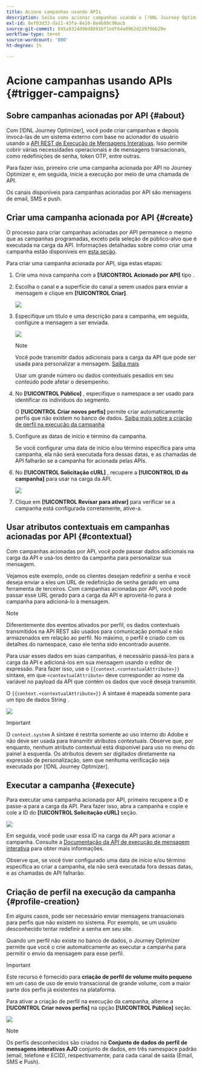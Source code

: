 ```yaml
---
title: Acione campanhas usando APIs
description: Saiba como acionar campanhas usando o [!DNL Journey Optimizer] APIs
exl-id: 0ef03d33-da11-43fa-8e10-8e4b80c90acb
source-git-commit: 845a8324d96d8891bf1edf64a0962d23976bb29e
workflow-type: tm+mt
source-wordcount: '800'
ht-degree: 1%

---
```


# Acione campanhas usando APIs {#trigger-campaigns}

## Sobre campanhas acionadas por API {#about}

Com [!DNL Journey Optimizer], você pode criar campanhas e depois invocá-las de um sistema externo com base no acionador do usuário usando a [API REST de Execução de Mensagens Interativas](https://developer.adobe.com/journey-optimizer-apis/references/messaging/#tag/execution). Isso permite cobrir várias necessidades operacionais e de mensagens transacionais, como redefinições de senha, token OTP, entre outras.

Para fazer isso, primeiro crie uma campanha acionada por API no Journey Optimizer e, em seguida, inicie a execução por meio de uma chamada de API.

Os canais disponíveis para campanhas acionadas por API são mensagens de email, SMS e push.

## Criar uma campanha acionada por API {#create}

O processo para criar campanhas acionadas por API permanece o mesmo que as campanhas programadas, exceto pela seleção de público-alvo que é executada na carga da API. Informações detalhadas sobre como criar uma campanha estão disponíveis em [esta seção](create-campaign.md).

Para criar uma campanha acionada por API, siga estas etapas:

1. Crie uma nova campanha com a **[!UICONTROL Acionado por API]** tipo .

1. Escolha o canal e a superfície do canal a serem usados para enviar a mensagem e clique em **[!UICONTROL Criar]**.

   ![](assets/api-triggered-type.png)

1. Especifique um título e uma descrição para a campanha, em seguida, configure a mensagem a ser enviada.

   ![](assets/api-triggered-properties.png)

   >[!NOTE]
   >
   >Você pode transmitir dados adicionais para a carga da API que pode ser usada para personalizar a mensagem. [Saiba mais](#contextual)
   >
   >Usar um grande número ou dados contextuais pesados em seu conteúdo pode afetar o desempenho.

1. No **[!UICONTROL Público]** , especifique o namespace a ser usado para identificar os indivíduos do segmento.

   O **[!UICONTROL Criar novos perfis]** permite criar automaticamente perfis que não existem no banco de dados. [Saiba mais sobre a criação de perfil na execução da campanha](#profile-creation)

1. Configure as datas de início e término da campanha.

   Se você configurar uma data de início e/ou término específica para uma campanha, ela não será executada fora dessas datas, e as chamadas de API falharão se a campanha for acionada pelas APIs.

1. No **[!UICONTROL Solicitação cURL]** , recupere a **[!UICONTROL ID da campanha]** para usar na carga da API.

   ![](assets/api-triggered-curl.png)

1. Clique em **[!UICONTROL Revisar para ativar]** para verificar se a campanha está configurada corretamente, ative-a.

## Usar atributos contextuais em campanhas acionadas por API {#contextual}

Com campanhas acionadas por API, você pode passar dados adicionais na carga da API e usá-los dentro da campanha para personalizar sua mensagem.

Vejamos este exemplo, onde os clientes desejam redefinir a senha e você deseja enviar a eles um URL de redefinição de senha gerado em uma ferramenta de terceiros. Com campanhas acionadas por API, você pode passar esse URL gerado para a carga da API e aproveitá-lo para a campanha para adicioná-lo à mensagem.

>[!NOTE]
>
>Diferentemente dos eventos ativados por perfil, os dados contextuais transmitidos na API REST são usados para comunicação pontual e não armazenados em relação ao perfil. No máximo, o perfil é criado com os detalhes do namespace, caso ele tenha sido encontrado ausente.

Para usar esses dados em suas campanhas, é necessário passá-los para a carga da API e adicioná-los em sua mensagem usando o editor de expressão. Para fazer isso, use o `{{context.<contextualAttribute>}}` sintaxe, em que `<contextualAttribute>` deve corresponder ao nome da variável no payload da API que contém os dados que você deseja transmitir.

O `{{context.<contextualAttribute>}}` A sintaxe é mapeada somente para um tipo de dados String .

![](assets/api-triggered-context.png)

>[!IMPORTANT]
>
>O `context.system` A sintaxe é restrita somente ao uso interno do Adobe e não deve ser usada para transmitir atributos contextuais.
Observe que, por enquanto, nenhum atributo contextual está disponível para uso no menu do painel à esquerda. Os atributos devem ser digitados diretamente na expressão de personalização, sem que nenhuma verificação seja executada por [!DNL Journey Optimizer].

## Executar a campanha {#execute}

Para executar uma campanha acionada por API, primeiro recupere a ID e passe-a para a carga da API. Para fazer isso, abra a campanha e copie e cole a ID do **[!UICONTROL Solicitação cURL]** seção.

![](assets/api-triggered-id.png)

Em seguida, você pode usar essa ID na carga da API para acionar a campanha. Consulte a [Documentação da API de execução de mensagem interativa](https://developer.adobe.com/journey-optimizer-apis/references/messaging/#tag/execution) para obter mais informações.

Observe que, se você tiver configurado uma data de início e/ou término específica ao criar a campanha, ela não será executada fora dessas datas, e as chamadas de API falharão.

## Criação de perfil na execução da campanha {#profile-creation}

Em alguns casos, pode ser necessário enviar mensagens transacionais para perfis que não existem no sistema. Por exemplo, se um usuário desconhecido tentar redefinir a senha em seu site.

Quando um perfil não existe no banco de dados, o Journey Optimizer permite que você o crie automaticamente ao executar a campanha para permitir o envio da mensagem para esse perfil.

>[!IMPORTANT]
>
>Este recurso é fornecido para **criação de perfil de volume muito pequeno** em um caso de uso de envio transacional de grande volume, com a maior parte dos perfis já existentes na plataforma.

Para ativar a criação de perfil na execução da campanha, alterne a **[!UCONTROL Criar novos perfis]** na opção **[!UICONTROL Público]** seção.

![](assets/api-triggered-create-profile.png)

>[!NOTE]
>
>Os perfis desconhecidos são criados na **Conjunto de dados do perfil de mensagens interativas AJO** conjunto de dados, em três namespace padrão (email, telefone e ECID), respectivamente, para cada canal de saída (Email, SMS e Push).

